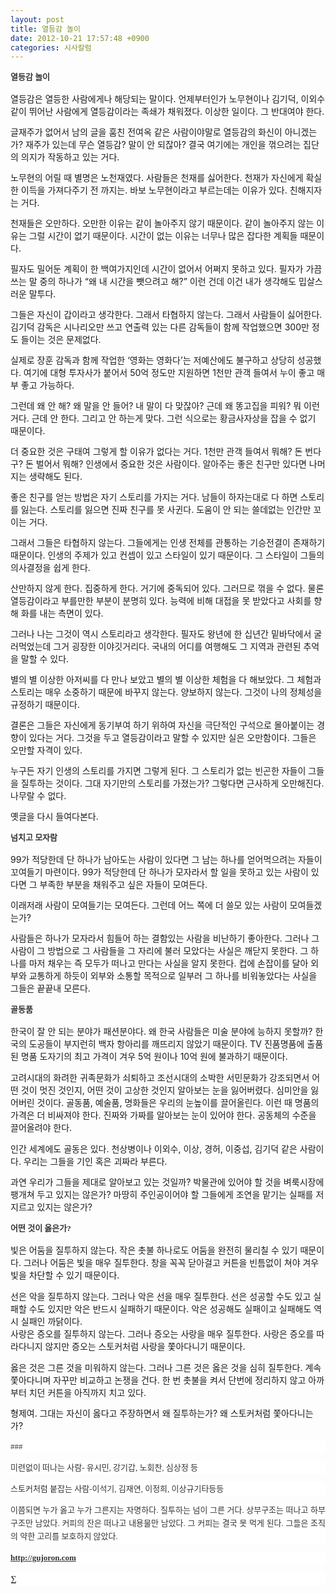 ```yaml
---
layout: post
title: 열등감 놀이
date: 2012-10-21 17:57:48 +0900
categories: 시사칼럼
---
```

   
<b style="TEXT-ALIGN: justify; LINE-HEIGHT: 21px; BACKGROUND-COLOR: rgb(255,255,255); FONT-FAMILY: 바탕; COLOR: rgb(51,51,51); FONT-SIZE: 13px">열등감 놀이</b> 

<p style="TEXT-ALIGN: justify; LINE-HEIGHT: 21px; BACKGROUND-COLOR: rgb(255,255,255); FONT-FAMILY: 바탕; COLOR: rgb(51,51,51); FONT-SIZE: 13px">
</p> 열등감은 열등한 사람에게나 해당되는 말이다. 언제부터인가 노무현이나 김기덕, 이외수 같이 뛰어난 사람에게 열등감이라는 족쇄가 채워졌다. 이상한 일이다. 그 반대여야 한다. 

<p style="TEXT-ALIGN: justify; LINE-HEIGHT: 21px; BACKGROUND-COLOR: rgb(255,255,255); FONT-FAMILY: 바탕; COLOR: rgb(51,51,51); FONT-SIZE: 13px">
</p> 글재주가 없어서 남의 글을 훔친 전여옥 같은 사람이야말로 열등감의 화신이 아니겠는가? 재주가 있는데 무슨 열등감? 말이 안 되잖아? 결국 여기에는 개인을 꺾으려는 집단의 의지가 작동하고 있는 거다. 

<p style="TEXT-ALIGN: justify; LINE-HEIGHT: 21px; BACKGROUND-COLOR: rgb(255,255,255); FONT-FAMILY: 바탕; COLOR: rgb(51,51,51); FONT-SIZE: 13px">
</p> 노무현의 어릴 때 별명은 노천재였다. 사람들은 천재를 싫어한다. 천재가 자신에게 확실한 이득을 가져다주기 전 까지는. 바보 노무현이라고 부르는데는 이유가 있다. 친해지자는 거다. 

<p style="TEXT-ALIGN: justify; LINE-HEIGHT: 21px; BACKGROUND-COLOR: rgb(255,255,255); FONT-FAMILY: 바탕; COLOR: rgb(51,51,51); FONT-SIZE: 13px">
</p> 천재들은 오만하다. 오만한 이유는 같이 놀아주지 않기 때문이다. 같이 놀아주지 않는 이유는 그럴 시간이 없기 때문이다. 시간이 없는 이유는 너무나 많은 잡다한 계획들 때문이다. 

<p style="TEXT-ALIGN: justify; LINE-HEIGHT: 21px; BACKGROUND-COLOR: rgb(255,255,255); FONT-FAMILY: 바탕; COLOR: rgb(51,51,51); FONT-SIZE: 13px">
</p> 필자도 밀어둔 계획이 한 백여가지인데 시간이 없어서 어쩌지 못하고 있다. 필자가 가끔 쓰는 말 중의 하나가 “왜 내 시간을 뺏으려고 해?” 이런 건데 이건 내가 생각해도 밉살스러운 말투다. 

<p style="TEXT-ALIGN: justify; LINE-HEIGHT: 21px; BACKGROUND-COLOR: rgb(255,255,255); FONT-FAMILY: 바탕; COLOR: rgb(51,51,51); FONT-SIZE: 13px">
</p> 그들은 자신이 갑이라고 생각한다. 그래서 타협하지 않는다. 그래서 사람들이 싫어한다. 김기덕 감독은 시나리오만 쓰고 연출력 있는 다른 감독들이 함께 작업했으면 300만 정도 들이는 것은 문제없다. 

<p style="TEXT-ALIGN: justify; LINE-HEIGHT: 21px; BACKGROUND-COLOR: rgb(255,255,255); FONT-FAMILY: 바탕; COLOR: rgb(51,51,51); FONT-SIZE: 13px">
</p> 실제로 장훈 감독과 함께 작업한 ‘영화는 영화다’는 저예산에도 불구하고 상당히 성공했다. 여기에 대형 투자사가 붙어서 50억 정도만 지원하면 1천만 관객 들여서 누이 좋고 매부 좋고 가능하다. 

<p style="TEXT-ALIGN: justify; LINE-HEIGHT: 21px; BACKGROUND-COLOR: rgb(255,255,255); FONT-FAMILY: 바탕; COLOR: rgb(51,51,51); FONT-SIZE: 13px">
</p> 그런데 왜 안 해? 왜 말을 안 들어? 내 말이 다 맞잖아? 근데 왜 똥고집을 피워? 뭐 이런 거다. 근데 안 한다. 그리고 안 하는게 맞다. 그런 식으로는 황금사자상을 잡을 수 없기 때문이다. 

<p style="TEXT-ALIGN: justify; LINE-HEIGHT: 21px; BACKGROUND-COLOR: rgb(255,255,255); FONT-FAMILY: 바탕; COLOR: rgb(51,51,51); FONT-SIZE: 13px">
</p> 더 중요한 것은 구태여 그렇게 할 이유가 없다는 거다. 1천만 관객 들여서 뭐해? 돈 번다구? 돈 벌어서 뭐해? 인생에서 중요한 것은 사람이다. 알아주는 좋은 친구만 있다면 나머지는 생략해도 된다. 

<p style="TEXT-ALIGN: justify; LINE-HEIGHT: 21px; BACKGROUND-COLOR: rgb(255,255,255); FONT-FAMILY: 바탕; COLOR: rgb(51,51,51); FONT-SIZE: 13px">
</p> 좋은 친구를 얻는 방법은 자기 스토리를 가지는 거다. 남들이 하자는대로 다 하면 스토리를 잃는다. 스토리를 잃으면 진짜 친구를 못 사귄다. 도움이 안 되는 쓸데없는 인간만 꼬이는 거다. 

<p style="TEXT-ALIGN: justify; LINE-HEIGHT: 21px; BACKGROUND-COLOR: rgb(255,255,255); FONT-FAMILY: 바탕; COLOR: rgb(51,51,51); FONT-SIZE: 13px">
</p> 그래서 그들은 타협하지 않는다. 그들에게는 인생 전체를 관통하는 기승전결이 존재하기 때문이다. 인생의 주제가 있고 컨셉이 있고 스타일이 있기 때문이다. 그 스타일이 그들의 의사결정을 쉽게 한다. 

<p style="TEXT-ALIGN: justify; LINE-HEIGHT: 21px; BACKGROUND-COLOR: rgb(255,255,255); FONT-FAMILY: 바탕; COLOR: rgb(51,51,51); FONT-SIZE: 13px">
</p> 산만하지 않게 한다. 집중하게 한다. 거기에 중독되어 있다. 그러므로 꺾을 수 없다. 물론 열등감이라고 부를만한 부분이 분명히 있다. 능력에 비해 대접을 못 받았다고 사회를 향해 화를 내는 측면이 있다. 

<p style="TEXT-ALIGN: justify; LINE-HEIGHT: 21px; BACKGROUND-COLOR: rgb(255,255,255); FONT-FAMILY: 바탕; COLOR: rgb(51,51,51); FONT-SIZE: 13px">
</p> 그러나 나는 그것이 역시 스토리라고 생각한다. 필자도 왕년에 한 십년간 밑바닥에서 굴러먹었는데 그거 굉장한 이야깃거리다. 국내의 어디를 여행해도 그 지역과 관련된 추억을 말할 수 있다. 

<p style="TEXT-ALIGN: justify; LINE-HEIGHT: 21px; BACKGROUND-COLOR: rgb(255,255,255); FONT-FAMILY: 바탕; COLOR: rgb(51,51,51); FONT-SIZE: 13px">
</p> 별의 별 이상한 아저씨를 다 만나 보았고 별의 별 이상한 체험을 다 해보았다. 그 체험과 스토리는 매우 소중하기 때문에 바꾸지 않는다. 양보하지 않는다. 그것이 나의 정체성을 규정하기 때문이다. 

<p style="TEXT-ALIGN: justify; LINE-HEIGHT: 21px; BACKGROUND-COLOR: rgb(255,255,255); FONT-FAMILY: 바탕; COLOR: rgb(51,51,51); FONT-SIZE: 13px">
</p> 결론은 그들은 자신에게 동기부여 하기 위하여 자신을 극단적인 구석으로 몰아붙이는 경향이 있다는 거다. 그것을 두고 열등감이라고 말할 수 있지만 실은 오만함이다. 그들은 오만할 자격이 있다. 

<p style="TEXT-ALIGN: justify; LINE-HEIGHT: 21px; BACKGROUND-COLOR: rgb(255,255,255); FONT-FAMILY: 바탕; COLOR: rgb(51,51,51); FONT-SIZE: 13px">
</p> 누구든 자기 인생의 스토리를 가지면 그렇게 된다. 그 스토리가 없는 빈곤한 자들이 그들을 질투하는 것이다. 그대 자기만의 스토리를 가졌는가? 그렇다면 근사하게 오만해진다. 나무랄 수 없다. 

<p style="TEXT-ALIGN: justify; LINE-HEIGHT: 21px; BACKGROUND-COLOR: rgb(255,255,255); FONT-FAMILY: 바탕; COLOR: rgb(51,51,51); FONT-SIZE: 13px">
</p> 옛글을 다시 들여다본다. 

<p style="TEXT-ALIGN: justify; LINE-HEIGHT: 21px; BACKGROUND-COLOR: rgb(255,255,255); FONT-FAMILY: 바탕; COLOR: rgb(51,51,51); FONT-SIZE: 13px">
</p>

<b style="TEXT-ALIGN: justify; LINE-HEIGHT: 21px; BACKGROUND-COLOR: rgb(255,255,255); FONT-FAMILY: 바탕; COLOR: rgb(51,51,51); FONT-SIZE: 13px">넘치고 모자람</b> 

<p style="TEXT-ALIGN: justify; LINE-HEIGHT: 21px; BACKGROUND-COLOR: rgb(255,255,255); FONT-FAMILY: 바탕; COLOR: rgb(51,51,51); FONT-SIZE: 13px">
</p> 99가 적당한데 단 하나가 남아도는 사람이 있다면 그 남는 하나를 얻어먹으려는 자들이 꼬여들기 마련이다. 99가 적당한데 단 하나가 모자라서 할 일을 못하고 있는 사람이 있다면 그 부족한 부분을 채워주고 싶은 자들이 모여든다. 

<p style="TEXT-ALIGN: justify; LINE-HEIGHT: 21px; BACKGROUND-COLOR: rgb(255,255,255); FONT-FAMILY: 바탕; COLOR: rgb(51,51,51); FONT-SIZE: 13px">
</p> 이래저래 사람이 모여들기는 모여든다. 그런데 어느 쪽에 더 쓸모 있는 사람이 모여들겠는가? 

<p style="TEXT-ALIGN: justify; LINE-HEIGHT: 21px; BACKGROUND-COLOR: rgb(255,255,255); FONT-FAMILY: 바탕; COLOR: rgb(51,51,51); FONT-SIZE: 13px">
</p> 사람들은 하나가 모자라서 힘들어 하는 결함있는 사람을 비난하기 좋아한다. 그러나 그 사람이 그 방법으로 그 사람들을 그 자리에 불러 모았다는 사실은 깨닫지 못한다. 그 하나를 마저 채우는 즉 모두가 떠나고 만다는 사실을 알지 못한다. 컵에 손잡이를 달아 외부와 교통하게 하듯이 외부와 소통할 목적으로 일부러 그 하나를 비워놓았다는 사실을 그들은 끝끝내 모른다. 

<p style="TEXT-ALIGN: justify; LINE-HEIGHT: 21px; BACKGROUND-COLOR: rgb(255,255,255); FONT-FAMILY: 바탕; COLOR: rgb(51,51,51); FONT-SIZE: 13px">
</p>

<b style="TEXT-ALIGN: justify; LINE-HEIGHT: 21px; BACKGROUND-COLOR: rgb(255,255,255); FONT-FAMILY: 바탕; COLOR: rgb(51,51,51); FONT-SIZE: 13px">골동품</b> 

<p style="TEXT-ALIGN: justify; LINE-HEIGHT: 21px; BACKGROUND-COLOR: rgb(255,255,255); FONT-FAMILY: 바탕; COLOR: rgb(51,51,51); FONT-SIZE: 13px">
</p> 한국이 잘 안 되는 분야가 패션분야다. 왜 한국 사람들은 미술 분야에 능하지 못할까? 한국의 도공들이 부지런히 백자 항아리를 깨뜨리지 않았기 때문이다. TV 진품명품에 출품된 명품 도자기의 최고 가격이 겨우 5억 원이나 10억 원에 불과하기 때문이다.

  
고려시대의 화려한 귀족문화가 쇠퇴하고 조선시대의 소박한 서민문화가 강조되면서 어떤 것이 멋진 것인지, 어떤 것이 고상한 것인지 알아보는 눈을 잃어버렸다. 심미안을 잃어버린 것이다. 골동품, 예술품, 명화들은 우리의 눈높이를 끌어올린다. 이런 때 명품의 가격은 더 비싸져야 한다. 진짜와 가짜를 알아보는 눈이 있어야 한다. 공동체의 수준을 끌어올려야 한다. 

<p style="TEXT-ALIGN: justify; LINE-HEIGHT: 21px; BACKGROUND-COLOR: rgb(255,255,255); FONT-FAMILY: 바탕; COLOR: rgb(51,51,51); FONT-SIZE: 13px">
</p> 인간 세계에도 골동은 있다. 천상병이나 이외수, 이상, 경허, 이중섭, 김기덕 같은 사람이다. 우리는 그들을 기인 혹은 괴짜라 부른다. 

<p style="TEXT-ALIGN: justify; LINE-HEIGHT: 21px; BACKGROUND-COLOR: rgb(255,255,255); FONT-FAMILY: 바탕; COLOR: rgb(51,51,51); FONT-SIZE: 13px">
</p> 과연 우리가 그들을 제대로 알아보고 있는 것일까? 박물관에 있어야 할 것을 벼룩시장에 팽개쳐 두고 있지는 않은가? 마땅히 주인공이어야 할 그들에게 조연을 맡기는 실패를 저지르고 있지는 않은가? 

<p style="TEXT-ALIGN: justify; LINE-HEIGHT: 21px; BACKGROUND-COLOR: rgb(255,255,255); FONT-FAMILY: 바탕; COLOR: rgb(51,51,51); FONT-SIZE: 13px">
</p>

<b style="TEXT-ALIGN: justify; LINE-HEIGHT: 21px; BACKGROUND-COLOR: rgb(255,255,255); FONT-FAMILY: 바탕; COLOR: rgb(51,51,51); FONT-SIZE: 13px">어떤 것이 옳은가?</b> 

<p style="TEXT-ALIGN: justify; LINE-HEIGHT: 21px; BACKGROUND-COLOR: rgb(255,255,255); FONT-FAMILY: 바탕; COLOR: rgb(51,51,51); FONT-SIZE: 13px">
</p> 빛은 어둠을 질투하지 않는다. 작은 촛불 하나로도 어둠을 완전히 물리칠 수 있기 때문이다. 그러나 어둠은 빛을 매우 질투한다. 창을 꼭꼭 닫아걸고 커튼을 빈틈없이 쳐야 겨우 빛을 차단할 수 있기 때문이다.

  
선은 악을 질투하지 않는다. 그러나 악은 선을 매우 질투한다. 선은 성공할 수도 있고 실패할 수도 있지만 악은 반드시 실패하기 때문이다. 악은 성공해도 실패이고 실패해도 역시 실패인 까닭이다.  
사랑은 증오를 질투하지 않는다. 그러나 증오는 사랑을 매우 질투한다. 사랑은 증오를 따라다니지 않지만 증오는 스토커처럼 사랑을 쫓아다니기 때문이다. 

<p style="TEXT-ALIGN: justify; LINE-HEIGHT: 21px; BACKGROUND-COLOR: rgb(255,255,255); FONT-FAMILY: 바탕; COLOR: rgb(51,51,51); FONT-SIZE: 13px">
</p> 옳은 것은 그른 것을 미워하지 않는다. 그러나 그른 것은 옳은 것을 심히 질투한다. 계속 쫓아다니며 자꾸만 비교하고 논쟁을 건다. 한 번 촛불을 켜서 단번에 정리하지 않고 아까부터 치던 커튼을 아직까지 치고 있다. 

<p style="TEXT-ALIGN: justify; LINE-HEIGHT: 21px; BACKGROUND-COLOR: rgb(255,255,255); FONT-FAMILY: 바탕; COLOR: rgb(51,51,51); FONT-SIZE: 13px">
</p> 형제여. 그대는 자신이 옳다고 주장하면서 왜 질투하는가? 왜 스토커처럼 쫓아다니는가? 

<p style="TEXT-ALIGN: justify; LINE-HEIGHT: 21px; BACKGROUND-COLOR: rgb(255,255,255); FONT-FAMILY: 바탕; COLOR: rgb(51,51,51); FONT-SIZE: 13px">
</p>

<p style="TEXT-ALIGN: justify; LINE-HEIGHT: 21px; BACKGROUND-COLOR: rgb(255,255,255); FONT-FAMILY: 바탕; COLOR: rgb(51,51,51); FONT-SIZE: 13px">
</p>

<p style="TEXT-ALIGN: justify; LINE-HEIGHT: 21px; BACKGROUND-COLOR: rgb(255,255,255); FONT-FAMILY: 바탕; COLOR: rgb(51,51,51); FONT-SIZE: 13px">
</p>

<p style="TEXT-ALIGN: justify; LINE-HEIGHT: 21px; BACKGROUND-COLOR: rgb(255,255,255); FONT-FAMILY: 바탕; COLOR: rgb(51,51,51); FONT-SIZE: 13px">
  ###
</p>

<p style="TEXT-ALIGN: justify; LINE-HEIGHT: 21px; BACKGROUND-COLOR: rgb(255,255,255); FONT-FAMILY: 바탕; COLOR: rgb(51,51,51); FONT-SIZE: 13px">
</p>

<p style="TEXT-ALIGN: justify; LINE-HEIGHT: 21px; BACKGROUND-COLOR: rgb(255,255,255); FONT-FAMILY: 바탕; COLOR: rgb(51,51,51); FONT-SIZE: 13px">
  미련없이 떠나는 사람- 유시민, 강기갑, 노회찬, 심상정 등
</p>

<p style="TEXT-ALIGN: justify; LINE-HEIGHT: 21px; BACKGROUND-COLOR: rgb(255,255,255); FONT-FAMILY: 바탕; COLOR: rgb(51,51,51); FONT-SIZE: 13px">
  스토커처럼 붙잡는 사람-이석기, 김재연, 이정희, 이상규기타등등
</p>

<p style="TEXT-ALIGN: justify; LINE-HEIGHT: 21px; BACKGROUND-COLOR: rgb(255,255,255); FONT-FAMILY: 바탕; COLOR: rgb(51,51,51); FONT-SIZE: 13px">
</p>

<p style="TEXT-ALIGN: justify; LINE-HEIGHT: 21px; BACKGROUND-COLOR: rgb(255,255,255); FONT-FAMILY: 바탕; COLOR: rgb(51,51,51); FONT-SIZE: 13px">
  이쯤되면 누가 옳고 누가 그른지는 자명하다. 질투하는 넘이 그른 거다. 상부구조는 떠나고 하부구조만 남았다. 커피의 잔은 떠나고 내용물만 남았다. 그 커피는 결국 못 먹게 된다. 그들은 조직의 약한 고리를 보호하지 않았다.
</p>

<p style="TEXT-ALIGN: justify; LINE-HEIGHT: 21px; BACKGROUND-COLOR: rgb(255,255,255); FONT-FAMILY: 바탕; COLOR: rgb(51,51,51); FONT-SIZE: 13px">
</p>

<p style="TEXT-ALIGN: justify; LINE-HEIGHT: 21px; BACKGROUND-COLOR: rgb(255,255,255); FONT-FAMILY: 바탕; COLOR: rgb(51,51,51); FONT-SIZE: 13px">
</p>

<p style="TEXT-ALIGN: justify; LINE-HEIGHT: 21px; BACKGROUND-COLOR: rgb(255,255,255); FONT-FAMILY: 바탕; COLOR: rgb(51,51,51); FONT-SIZE: 13px">
</p>

<p style="TEXT-ALIGN: justify; LINE-HEIGHT: 21px; BACKGROUND-COLOR: rgb(255,255,255); FONT-FAMILY: 바탕; COLOR: rgb(51,51,51); FONT-SIZE: 13px">
  <b><a style="COLOR: rgb(51,51,51)" href="http://gujoron.com/" target="_blank">http://gujoron.com</a></b><br />
</p>

<p style="TEXT-ALIGN: justify; LINE-HEIGHT: 21px; BACKGROUND-COLOR: rgb(255,255,255); FONT-FAMILY: 바탕; COLOR: rgb(51,51,51); FONT-SIZE: 13px">
  <b>∑</b><br />
</p>